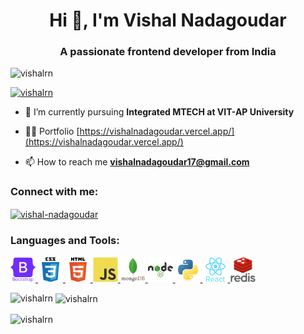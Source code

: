 <h1 align="center">Hi 👋, I'm Vishal Nadagoudar</h1>
<h3 align="center">A passionate frontend developer from India</h3>

<p align="left"> <img src="https://komarev.com/ghpvc/?username=vishalrn&label=Profile%20views&color=0e75b6&style=flat" alt="vishalrn" /> </p>

<p align="left"> <a href="https://github.com/ryo-ma/github-profile-trophy"><img src="https://github-profile-trophy.vercel.app/?username=vishalrn" alt="vishalrn" /></a> </p>

- 🌱 I’m currently pursuing **Integrated MTECH at VIT-AP University**

- 👨‍💻 Portfolio [https://vishalnadagoudar.vercel.app/](https://vishalnadagoudar.vercel.app/)

- 📫 How to reach me **vishalnadagoudar17@gmail.com**

<h3 align="left">Connect with me:</h3>
<p align="left">
<a href="https://linkedin.com/in/vishal-nadagoudar" target="blank"><img align="center" src="https://raw.githubusercontent.com/rahuldkjain/github-profile-readme-generator/master/src/images/icons/Social/linked-in-alt.svg" alt="vishal-nadagoudar" height="30" width="40" /></a>
</p>

<h3 align="left">Languages and Tools:</h3>
<p align="left"> <a href="https://getbootstrap.com" target="_blank" rel="noreferrer"> <img src="https://raw.githubusercontent.com/devicons/devicon/master/icons/bootstrap/bootstrap-plain-wordmark.svg" alt="bootstrap" width="40" height="40"/> </a> <a href="https://www.w3schools.com/css/" target="_blank" rel="noreferrer"> <img src="https://raw.githubusercontent.com/devicons/devicon/master/icons/css3/css3-original-wordmark.svg" alt="css3" width="40" height="40"/> </a> <a href="https://www.w3.org/html/" target="_blank" rel="noreferrer"> <img src="https://raw.githubusercontent.com/devicons/devicon/master/icons/html5/html5-original-wordmark.svg" alt="html5" width="40" height="40"/> </a> <a href="https://developer.mozilla.org/en-US/docs/Web/JavaScript" target="_blank" rel="noreferrer"> <img src="https://raw.githubusercontent.com/devicons/devicon/master/icons/javascript/javascript-original.svg" alt="javascript" width="40" height="40"/> </a> <a href="https://www.mongodb.com/" target="_blank" rel="noreferrer"> <img src="https://raw.githubusercontent.com/devicons/devicon/master/icons/mongodb/mongodb-original-wordmark.svg" alt="mongodb" width="40" height="40"/> </a> <a href="https://nodejs.org" target="_blank" rel="noreferrer"> <img src="https://raw.githubusercontent.com/devicons/devicon/master/icons/nodejs/nodejs-original-wordmark.svg" alt="nodejs" width="40" height="40"/> </a> <a href="https://www.python.org" target="_blank" rel="noreferrer"> <img src="https://raw.githubusercontent.com/devicons/devicon/master/icons/python/python-original.svg" alt="python" width="40" height="40"/> </a> <a href="https://reactjs.org/" target="_blank" rel="noreferrer"> <img src="https://raw.githubusercontent.com/devicons/devicon/master/icons/react/react-original-wordmark.svg" alt="react" width="40" height="40"/> </a> <a href="https://redis.io" target="_blank" rel="noreferrer"> <img src="https://raw.githubusercontent.com/devicons/devicon/master/icons/redis/redis-original-wordmark.svg" alt="redis" width="40" height="40"/> </a> </p>

<p><img align="left" src="https://github-readme-stats.vercel.app/api/top-langs?username=vishalrn&show_icons=true&locale=en&layout=compact" alt="vishalrn" /></p>

<p>&nbsp;<img align="center" src="https://github-readme-stats.vercel.app/api?username=vishalrn&show_icons=true&locale=en" alt="vishalrn" /></p>

<p><img align="center" src="https://github-readme-streak-stats.herokuapp.com/?user=vishalrn&" alt="vishalrn" /></p>
